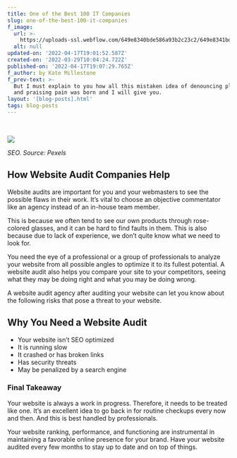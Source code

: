 ```yaml
---
title: One of the Best 100 IT Companies
slug: one-of-the-best-100-it-companies
f_image:
  url: >-
    https://uploads-ssl.webflow.com/649e8340bde586a93b2c23c2/649e8341bde586a93b2c2514_Careers%20(2).jpg
  alt: null
updated-on: '2022-04-17T19:01:52.587Z'
created-on: '2022-03-29T10:04:24.722Z'
published-on: '2022-04-17T19:07:29.765Z'
f_author: by Kate Millestone
f_prev-text: >-
  But I must explain to you how all this mistaken idea of denouncing pleasure
  and praising pain was born and I will give you.
layout: '[blog-posts].html'
tags: blog-posts
---
```


‍

![](https://uploads-ssl.webflow.com/649e8340bde586a93b2c23c2/649e8340bde586a93b2c24f9_pasted%20image%200%20(4).png)

_SEO. Source: Pexels_

How Website Audit Companies Help
--------------------------------

Website audits are important for you and your webmasters to see the possible flaws in their work. It’s vital to choose an objective commentator like an agency instead of an in-house team member.

This is because we often tend to see our own products through rose-colored glasses, and it can be hard to find faults in them. This is also because due to lack of experience, we don’t quite know what we need to look for.

You need the eye of a professional or a group of professionals to analyze your website from all possible angles to optimize it to its fullest potential. A website audit also helps you compare your site to your competitors, seeing what they may be doing right and what you may be doing wrong.

A website audit agency after auditing your website can let you know about the following risks that pose a threat to your website.

Why You Need a Website Audit
----------------------------

*   Your website isn’t SEO optimized
*   It is running slow
*   It crashed or has broken links
*   Has security threats
*   May be penalized by a search engine

### Final Takeaway

Your website is always a work in progress. Therefore, it needs to be treated like one. It’s an excellent idea to go back in for routine checkups every now and then. And this is best handled by professionals.

Your website ranking, performance, and functioning are instrumental in maintaining a favorable online presence for your brand. Have your website audited every few months to stay up to date and on top of things.
